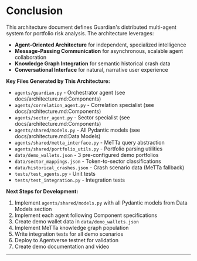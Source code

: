 # Conclusion

This architecture document defines Guardian's distributed multi-agent system for portfolio risk analysis. The architecture leverages:

- **Agent-Oriented Architecture** for independent, specialized intelligence
- **Message-Passing Communication** for asynchronous, scalable agent collaboration
- **Knowledge Graph Integration** for semantic historical crash data
- **Conversational Interface** for natural, narrative user experience

**Key Files Generated by This Architecture:**
- `agents/guardian.py` - Orchestrator agent (see docs/architecture.md:Components)
- `agents/correlation_agent.py` - Correlation specialist (see docs/architecture.md:Components)
- `agents/sector_agent.py` - Sector specialist (see docs/architecture.md:Components)
- `agents/shared/models.py` - All Pydantic models (see docs/architecture.md:Data Models)
- `agents/shared/metta_interface.py` - MeTTa query abstraction
- `agents/shared/portfolio_utils.py` - Portfolio parsing utilities
- `data/demo_wallets.json` - 3 pre-configured demo portfolios
- `data/sector_mappings.json` - Token-to-sector classifications
- `data/historical_crashes.json` - Crash scenario data (MeTTa fallback)
- `tests/test_agents.py` - Unit tests
- `tests/test_integration.py` - Integration tests

**Next Steps for Development:**
1. Implement `agents/shared/models.py` with all Pydantic models from Data Models section
2. Implement each agent following Component specifications
3. Create demo wallet data in `data/demo_wallets.json`
4. Implement MeTTa knowledge graph population
5. Write integration tests for all demo scenarios
6. Deploy to Agentverse testnet for validation
7. Create demo documentation and video

---


